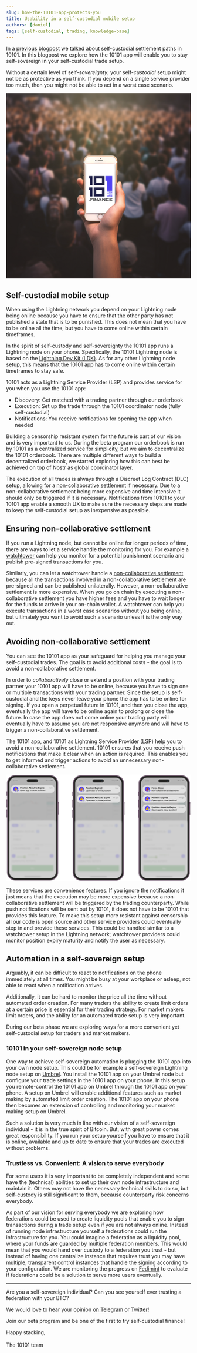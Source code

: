 ```yaml
---
slug: how-the-10101-app-protects-you
title: Usability in a self-custodial mobile setup
authors: [daniel]
tags: [self-custodial, trading, knowledge-base]
---
```


<head>
  <meta name="og:image" content="10101_app_empowerment.png" />
</head>

In a [previous blogpost](./../2023-05-11-10101-trade-settlement.md) we talked about self-custodial settlement paths in 10101.
In this blogpost we explore how the 10101 app will enable you to stay self-sovereign in your self-custodial trade setup.

Without a certain level of self-_sovereignty_, your self-_custodial_ setup might not be as protective as you think.
If you depend on a single service provider too much, then you might not be able to act in a worst case scenario.

![](10101_app_empowerment.png)

<!-- truncate -->

## Self-custodial mobile setup

When using the Lightning network you depend on your Lightning node being online because you have to ensure that the other party has not published a state that is to be punished.
This does not mean that you have to be online all the time, but you have to come online within certain timeframes.

In the spirit of self-custody and self-sovereignty the 10101 app runs a Lightning node on your phone.
Specifically, the 10101 Lightning node is based on the [Lightning Dev Kit (LDK)](https://github.com/lightningdevkit/).
As for any other Lightning node setup, this means that the 10101 app has to come online within certain timeframes to stay safe.

10101 acts as a Lightning Service Provider (LSP) and provides service for you when you use the 10101 app:

- Discovery: Get matched with a trading partner through our orderbook
- Execution: Set up the trade through the 10101 coordinator node (fully self-custodial)
- Notifications: You receive notifications for opening the app when needed

Building a censorship resistant system for the future is part of our vision and is very important to us.
During the beta program our orderbook is run by 10101 as a centralized service for simplicity, but we aim to decentralize the 10101 orderbook.
There are multiple different ways to build a decentralized orderbook, we started exploring how this can best be achieved on top of Nostr as global coordinator layer.

The execution of all trades is always through a Discreet Log Contract (DLC) setup, allowing for a [non-collaborative settlement](../2023-05-11-10101-trade-settlement.md) if necessary.
Due to a non-collaborative settlement being more expensive and time intensive it should only be triggered if it is necessary.
Notifications from 10101 to your 10101 app enable a smooth UX to make sure the necessary steps are made to keep the self-custodial setup as inexpensive as possible.

## Ensuring non-collaborative settlement

If you run a Lightning node, but cannot be online for longer periods of time, there are ways to let a service handle the monitoring for you.
For example a [watchtower](https://bitcoinops.org/en/topics/watchtowers/) can help you monitor for a potential punishment scenario and publish pre-signed transactions for you.

Similarly, you can let a watchtower handle a [non-collaborative settlement](../2023-05-11-10101-trade-settlement.md) because all the transactions involved in a non-collaborative settlement are pre-signed and can be published unilaterally.
However, a non-collaborative settlement is more expensive.
When you go on chain by executing a non-collaborative settlement you have higher fees and you have to wait longer for the funds to arrive in your on-chain wallet.
A watchtower can help you execute transactions in a worst case scenarios without you being online, but ultimately you want to avoid such a scenario unless it is the only way out.

## Avoiding non-collaborative settlement

You can see the 10101 app as your safeguard for helping you manage your self-custodial trades.
The goal is to avoid additional costs - the goal is to avoid a non-collaborative settlement.

In order to _collaboratively_ close or extend a position with your trading partner your 10101 app will have to be online, because you have to sign one or multiple transactions with your trading partner.
Since the setup is self-custodial and the keys never leave your phone the app has to be online for signing.
If you open a perpetual future in 10101, and then you close the app, eventually the app will have to be online again to prolong or close the future.
In case the app does not come online your trading party will eventually have to assume you are not responsive anymore and will have to trigger a non-collaborative settlement.

The 10101 app, and 10101 as Lightning Service Provider (LSP) help you to avoid a non-collaborative settlement.
10101 ensures that you receive push notifications that make it clear when an action is required.
This enables you to get informed and trigger actions to avoid an unnecessary non-collaborative settlement.

![](./PositionCloseNotifications.png)

These services are convenience features.
If you ignore the notifications it just means that the execution may be more expensive because a non-collaborative settlement will be triggered by the trading counterparty.
While push notifications will be sent out by 10101, it does not have to be 10101 that provides this feature.
To make this setup more resistant against censorship all our code is open source and other service providers could eventually step in and provide these services.
This could be handled similar to a watchtower setup in the Lightning network; watchtower providers could monitor position expiry maturity and notify the user as necessary.

## Automation in a self-sovereign setup

Arguably, it can be difficult to react to notifications on the phone immediately at all times.
You might be busy at your workplace or asleep, not able to react when a notification arrives.

Additionally, it can be hard to monitor the price all the time without automated order creation.
For many traders the ability to create limit orders at a certain price is essential for their trading strategy.
For market makers limit orders, and the ability for an automated trade setup is very important.

During our beta phase we are exploring ways for a more convenient yet self-custodial setup for traders and market makers.

### 10101 in your self-sovereign node setup

One way to achieve self-sovereign automation is plugging the 10101 app into your own node setup.
This could be for example a self-sovereign Lightning node setup on [Umbrel](https://umbrel.com/).
You install the 10101 app on your Umbrel node but configure your trade settings in the 10101 app on your phone.
In this setup you remote-control the 10101 app on Umbrel through the 10101 app on your phone.
A setup on Umbrel will enable additional features such as market making by automated limit order creation.
The 10101 app on your phone then becomes an extension of controlling and monitoring your market making setup on Umbrel.

Such a solution is very much in line with our vision of a self-sovereign individual - it is in the true spirit of Bitcoin.
But, with great power comes great responsibility.
If you run your setup yourself you have to ensure that it is online, available and up to date to ensure that your trades are executed without problems.

### Trustless vs. Convenient: A vision to serve everybody

For some users it is very important to be completely independent and some have the (technical) abilities to set up their own node infrastructure and maintain it.
Others may not have the necessary technical skills to do so, but self-custody is still significant to them, because counterparty risk concerns everybody.

As part of our vision for serving everybody we are exploring how federations could be used to create liquidity pools that enable you to sign transactions during a trade setup even if you are not always online.
Instead of running node infrastructure yourself a federations could run the infrastructure for you.
You could imagine a federation as a liquidity pool, where your funds are guarded by multiple federation members.
This would mean that you would hand over custody to a federation you trust - but instead of having one centralize instance that requires trust you may have multiple, transparent control instances that handle the signing according to your configuration.
We are monitoring the progress on [Fedimint](https://fedimint.org/) to evaluate if federations could be a solution to serve more users eventually.

---

Are you a self-sovereign individual?
Can you see yourself ever trusting a federation with your BTC?

We would love to hear your opinion [on Telegram](https://t.me/get10101) or [Twitter](https://twitter.com/get10101)!

Join our beta program and be one of the first to try self-custodial finance!

<form-widget mode="popup" ucid="fYdNFh2lxfjzyTLHzY9gsiOs7K0" id="i-want-trade-action-bottom"></form-widget>

Happy stacking, <br></br>
The 10101 team
